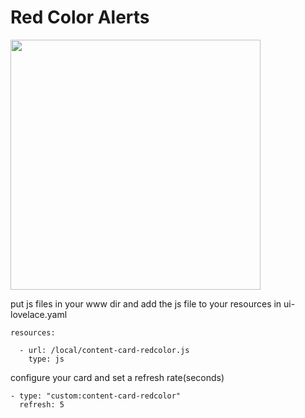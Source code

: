# Red Color Alerts

<img src="https://github.com/dimagoltsman/ha-custom-lovelace-cards/blob/master/redcolor/screenshot.png?raw=true" height="400">


put js files in your www dir and add the js file to your resources in ui-lovelace.yaml
```
resources:

  - url: /local/content-card-redcolor.js
    type: js
```

configure your card and set a refresh rate(seconds)

```
- type: "custom:content-card-redcolor"
  refresh: 5
     
```

